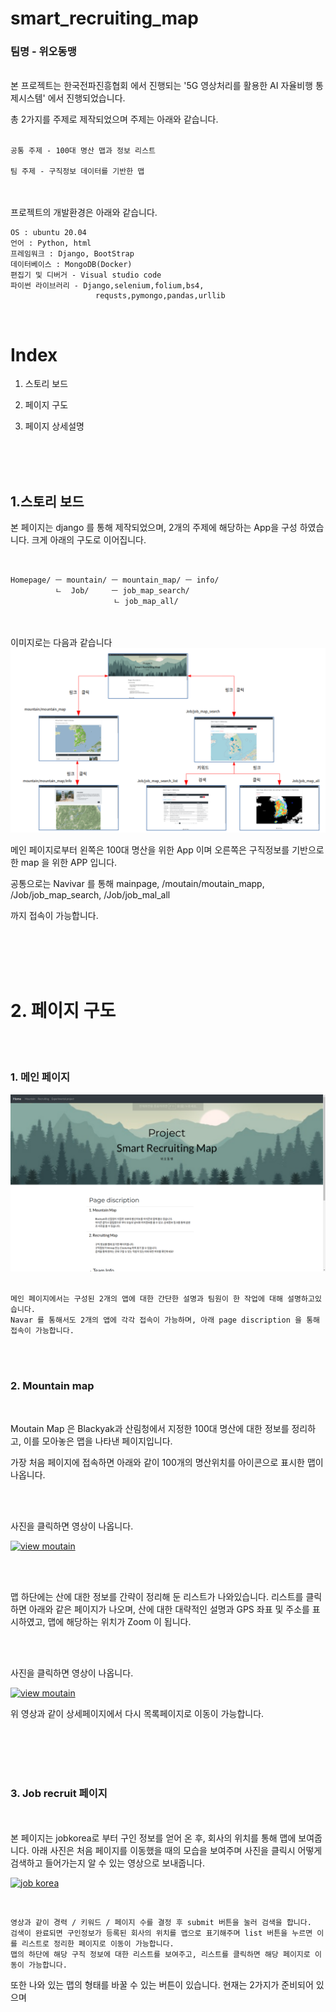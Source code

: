 # smart_recruiting_map  
### 팀명 - 위오동맹


<br>
본 프로젝트는 한국전파진흥협회 에서 진행되는 '5G 영상처리를 활용한 AI 자율비행 통제시스템' 에서 진행되었습니다.

총 2가지를 주제로 제작되었으며 주제는 아래와 같습니다.
<br><br>

    공통 주제 - 100대 명산 맵과 정보 리스트

    팀 주제 - 구직정보 데이터를 기반한 맵

<br><br>
프로젝트의 개발환경은 아래와 같습니다.

    OS : ubuntu 20.04
    언어 : Python, html
    프레임워크 : Django, BootStrap
    데이터베이스 : MongoDB(Docker)
    편집기 및 디버거 - Visual studio code
    파이썬 라이브러리 - Django,selenium,folium,bs4,
                       requsts,pymongo,pandas,urllib


<br>


# Index 

1. 스토리 보드

2. 페이지 구도

3. 페이지 상세설명
<br>
<br>
<br>



## 1.스토리 보드

본 페이지는 django 를 통해 제작되었으며, 2개의 주제에 해당하는 App을 구성 하였습니다.
크게 아래의 구도로 이어집니다.

<br>

    Homepage/ ㅡ mountain/ ㅡ mountain_map/ ㅡ info/
              ㄴ  Job/     ㅡ job_map_search/
                           ㄴ job_map_all/


<br>
<br>
이미지로는 다음과 같습니다

<img src='pictures/스토리보드.png'>

메인 페이지로부터 왼쪽은 100대 명산을 위한 App 이며 오른쪽은 구직정보를 기반으로 한 map 을 위한 APP 입니다.

공통으로는 Navivar 를 통해 mainpage, /moutain/moutain_mapp, /Job/job_map_search, /Job/job_mal_all 

까지 접속이 가능합니다.

<br>
<br>
<br>
<br>

# 2. 페이지 구도

<br>
<br>

### 1. 메인 페이지

<img src='pictures/스크린샷, 2020-10-22 14-12-04.png'>

<br>
<br>

    메인 페이지에서는 구성된 2개의 앱에 대한 간단한 설명과 팀원이 한 작업에 대해 설명하고있습니다.
    Navar 를 통해서도 2개의 앱에 각각 접속이 가능하며, 아래 page discription 을 통해 접속이 가능합니다.


<br>
<br>

### 2. Mountain map

<br>

Moutain Map 은 Blackyak과 산림청에서 지정한 100대 명산에 대한 정보를 정리하고, 이를 모아놓은 맵을 나타낸 페이지입니다.

가장 처음 페이지에 접속하면 아래와 같이 100개의 명산위치를 아이콘으로 표시한 맵이 나옵니다.

<br><br>

사진을 클릭하면 영상이 나옵니다.

[![view moutain](https://github.com/blackcoke/smart_recruiting_map/blob/master/pictures/%EC%8A%A4%ED%81%AC%EB%A6%B0%EC%83%B7%2C%202020-10-22%2014-12-15.png)](https://www.youtube.com/watch?v=WThlCfFKSes) 



<br>
<br>

맵 하단에는 산에 대한 정보를 간략이 정리해 둔 리스트가 나와있습니다. 
리스트를 클릭하면 아래와 같은 페이지가 나오며, 산에 대한 대략적인 설명과 GPS 좌표 및 주소를 표시하였고, 맵에 해당하는 위치가 Zoom 이 됩니다.

<br>
<br>

사진을 클릭하면 영상이 나옵니다.

[![view moutain](https://github.com/blackcoke/smart_recruiting_map/blob/master/pictures/%EC%8A%A4%ED%81%AC%EB%A6%B0%EC%83%B7%2C%202020-10-22%2014-12-20.png)](https://www.youtube.com/watch?v=EocjhoD8394)

위 영상과 같이 상세페이지에서 다시 목록페이지로 이동이 가능합니다.

<br>
<br>
<br>
<br>

### 3. Job recruit 페이지 

<br>
<br>
본 페이지는 jobkorea로 부터 구인 정보를 얻어 온 후, 회사의 위치를 통해 맵에 보여줍니다.
아래 사진은 처음 페이지를 이동했을 때의 모습을 보여주며 사진을 클릭시 어떻게 검색하고 들어가는지 알 수 있는 영상으로 보내줍니다.

<br>

[![job korea](hhttps://github.com/blackcoke/smart_recruiting_map/blob/master/pictures/%EC%8A%A4%ED%81%AC%EB%A6%B0%EC%83%B7%2C%202020-10-22%2014-12-23.png)](https://www.youtube.com/watch?v=lbxM-8EEdiA)

<br>

    영상과 같이 경력 / 키워드 / 페이지 수를 결정 후 submit 버튼을 눌러 검색을 합니다.
    검색이 완료되면 구인정보가 등록된 회사의 위치를 맵으로 표기해주며 list 버튼을 누르면 이를 리스트로 정리한 페이지로 이동이 가능합니다.
    맵의 하단에 해당 구직 정보에 대한 리스트를 보여주고, 리스트를 클릭하면 해당 페이지로 이동이 가능합니다.


또한 나와 있는 맵의 형태를 바꿀 수 있는 버튼이 있습니다. 현재는 2가지가 준비되어 있으며 

